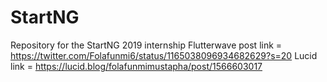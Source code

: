 # StartNG
Repository for the StartNG 2019 internship
Flutterwave post link = https://twitter.com/Folafunmi6/status/1165038096934682629?s=20
Lucid link = https://lucid.blog/folafunmimustapha/post/1566603017